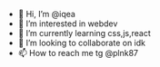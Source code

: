 - 👋 Hi, I’m @iqea
- 👀 I’m interested in webdev
- 🌱 I’m currently learning css,js,react
- 💞️ I’m looking to collaborate on idk
- 📫 How to reach me tg @plnk87

<!---
iqea/iqea is a ✨ special ✨ repository because its `README.md` (this file) appears on your GitHub profile.
You can click the Preview link to take a look at your changes.
--->
